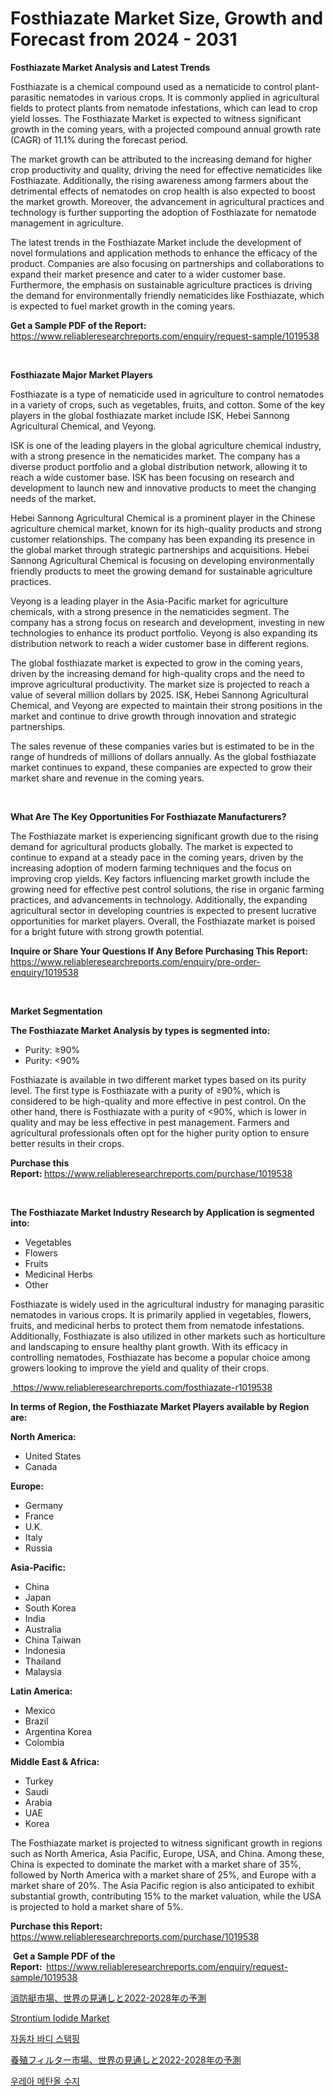 <p><h1>Fosthiazate Market Size, Growth and Forecast from 2024 - 2031</h1></p><p><strong>Fosthiazate Market Analysis and Latest Trends</strong></p>
<p><p>Fosthiazate is a chemical compound used as a nematicide to control plant-parasitic nematodes in various crops. It is commonly applied in agricultural fields to protect plants from nematode infestations, which can lead to crop yield losses. The Fosthiazate Market is expected to witness significant growth in the coming years, with a projected compound annual growth rate (CAGR) of 11.1% during the forecast period.</p><p>The market growth can be attributed to the increasing demand for higher crop productivity and quality, driving the need for effective nematicides like Fosthiazate. Additionally, the rising awareness among farmers about the detrimental effects of nematodes on crop health is also expected to boost the market growth. Moreover, the advancement in agricultural practices and technology is further supporting the adoption of Fosthiazate for nematode management in agriculture.</p><p>The latest trends in the Fosthiazate Market include the development of novel formulations and application methods to enhance the efficacy of the product. Companies are also focusing on partnerships and collaborations to expand their market presence and cater to a wider customer base. Furthermore, the emphasis on sustainable agriculture practices is driving the demand for environmentally friendly nematicides like Fosthiazate, which is expected to fuel market growth in the coming years.</p></p>
<p><strong>Get a Sample PDF of the Report:&nbsp;</strong> <a href="https://www.reliableresearchreports.com/enquiry/request-sample/1019538">https://www.reliableresearchreports.com/enquiry/request-sample/1019538</a></p>
<p>&nbsp;</p>
<p><strong>Fosthiazate Major Market Players</strong></p>
<p><p>Fosthiazate is a type of nematicide used in agriculture to control nematodes in a variety of crops, such as vegetables, fruits, and cotton. Some of the key players in the global fosthiazate market include ISK, Hebei Sannong Agricultural Chemical, and Veyong.</p><p>ISK is one of the leading players in the global agriculture chemical industry, with a strong presence in the nematicides market. The company has a diverse product portfolio and a global distribution network, allowing it to reach a wide customer base. ISK has been focusing on research and development to launch new and innovative products to meet the changing needs of the market.</p><p>Hebei Sannong Agricultural Chemical is a prominent player in the Chinese agriculture chemical market, known for its high-quality products and strong customer relationships. The company has been expanding its presence in the global market through strategic partnerships and acquisitions. Hebei Sannong Agricultural Chemical is focusing on developing environmentally friendly products to meet the growing demand for sustainable agriculture practices.</p><p>Veyong is a leading player in the Asia-Pacific market for agriculture chemicals, with a strong presence in the nematicides segment. The company has a strong focus on research and development, investing in new technologies to enhance its product portfolio. Veyong is also expanding its distribution network to reach a wider customer base in different regions.</p><p>The global fosthiazate market is expected to grow in the coming years, driven by the increasing demand for high-quality crops and the need to improve agricultural productivity. The market size is projected to reach a value of several million dollars by 2025. ISK, Hebei Sannong Agricultural Chemical, and Veyong are expected to maintain their strong positions in the market and continue to drive growth through innovation and strategic partnerships.</p><p>The sales revenue of these companies varies but is estimated to be in the range of hundreds of millions of dollars annually. As the global fosthiazate market continues to expand, these companies are expected to grow their market share and revenue in the coming years.</p></p>
<p>&nbsp;</p>
<p><strong>What Are The Key Opportunities For Fosthiazate Manufacturers?</strong></p>
<p><p>The Fosthiazate market is experiencing significant growth due to the rising demand for agricultural products globally. The market is expected to continue to expand at a steady pace in the coming years, driven by the increasing adoption of modern farming techniques and the focus on improving crop yields. Key factors influencing market growth include the growing need for effective pest control solutions, the rise in organic farming practices, and advancements in technology. Additionally, the expanding agricultural sector in developing countries is expected to present lucrative opportunities for market players. Overall, the Fosthiazate market is poised for a bright future with strong growth potential.</p></p>
<p><strong>Inquire or Share Your Questions If Any Before Purchasing This Report:</strong> <a href="https://www.reliableresearchreports.com/enquiry/pre-order-enquiry/1019538">https://www.reliableresearchreports.com/enquiry/pre-order-enquiry/1019538</a></p>
<p>&nbsp;</p>
<p><strong>Market Segmentation</strong></p>
<p><strong>The Fosthiazate Market Analysis by types is segmented into:</strong></p>
<p><ul><li>Purity: ≥90%</li><li>Purity: <90%</li></ul></p>
<p><p>Fosthiazate is available in two different market types based on its purity level. The first type is Fosthiazate with a purity of ≥90%, which is considered to be high-quality and more effective in pest control. On the other hand, there is Fosthiazate with a purity of <90%, which is lower in quality and may be less effective in pest management. Farmers and agricultural professionals often opt for the higher purity option to ensure better results in their crops.</p></p>
<p><strong>Purchase this Report:&nbsp;</strong><a href="https://www.reliableresearchreports.com/purchase/1019538">https://www.reliableresearchreports.com/purchase/1019538</a></p>
<p>&nbsp;</p>
<p><strong>The Fosthiazate Market Industry Research by Application is segmented into:</strong></p>
<p><ul><li>Vegetables</li><li>Flowers</li><li>Fruits</li><li>Medicinal Herbs</li><li>Other</li></ul></p>
<p><p>Fosthiazate is widely used in the agricultural industry for managing parasitic nematodes in various crops. It is primarily applied in vegetables, flowers, fruits, and medicinal herbs to protect them from nematode infestations. Additionally, Fosthiazate is also utilized in other markets such as horticulture and landscaping to ensure healthy plant growth. With its efficacy in controlling nematodes, Fosthiazate has become a popular choice among growers looking to improve the yield and quality of their crops.</p></p>
<p><a href="https://www.reliableresearchreports.com/fosthiazate-r1019538">&nbsp;https://www.reliableresearchreports.com/fosthiazate-r1019538</a></p>
<p><strong>In terms of Region, the Fosthiazate Market Players available by Region are:</strong></p>
<p>
    <p> <strong> North America: </strong>
        <ul>
            <li>United States</li>
            <li>Canada</li>
        </ul>
        </p> 
    <p> <strong> Europe: </strong>
        <ul>
            <li>Germany</li>
            <li>France</li>
            <li>U.K.</li>
            <li>Italy</li>
            <li>Russia</li>
        </ul>
        </p> 
    <p> <strong> Asia-Pacific: </strong>
        <ul>
            <li>China</li>
            <li>Japan</li>
            <li>South Korea</li>
            <li>India</li>
            <li>Australia</li>
            <li>China Taiwan</li>
            <li>Indonesia</li>
            <li>Thailand</li>
            <li>Malaysia</li>
        </ul>
        </p> 
    <p> <strong> Latin America: </strong>
        <ul>
            <li>Mexico</li>
            <li>Brazil</li>
            <li>Argentina Korea</li>
            <li>Colombia</li>
        </ul>
        </p> 
    <p> <strong> Middle East & Africa: </strong>
        <ul>
            <li>Turkey</li>
            <li>Saudi</li>
            <li>Arabia</li>
            <li>UAE</li>
            <li>Korea</li>
        </ul>
    </p>
    </p>
<p><p>The Fosthiazate market is projected to witness significant growth in regions such as North America, Asia Pacific, Europe, USA, and China. Among these, China is expected to dominate the market with a market share of 35%, followed by North America with a market share of 25%, and Europe with a market share of 20%. The Asia Pacific region is also anticipated to exhibit substantial growth, contributing 15% to the market valuation, while the USA is projected to hold a market share of 5%.</p></p>
<p><strong>Purchase this Report: </strong><a href="https://www.reliableresearchreports.com/purchase/1019538">https://www.reliableresearchreports.com/purchase/1019538</a></p>
<p>&nbsp;<strong>Get a Sample PDF of the Report:&nbsp;&nbsp;</strong><a href="https://www.reliableresearchreports.com/enquiry/request-sample/1019538">https://www.reliableresearchreports.com/enquiry/request-sample/1019538</a></p>
<p><strong></strong></p>
<p><p><a href="https://medium.com/@hraymond91428/%E7%81%AB%E7%81%BD%E8%89%87%E5%B8%82%E5%A0%B4-%E3%82%B0%E3%83%AD%E3%83%BC%E3%83%90%E3%83%AB%E5%B1%95%E6%9C%9B%E3%81%A8%E4%BA%88%E6%B8%AC2022%E5%B9%B4%E3%81%8B%E3%82%892028%E5%B9%B4%E5%B8%82%E5%A0%B4%E8%A6%8F%E6%A8%A1-%E3%82%B7%E3%82%A7%E3%82%A2-%E3%83%88%E3%83%AC%E3%83%B3%E3%83%89%E5%88%86%E6%9E%90%E3%83%AC%E3%83%9D%E3%83%BC%E3%83%88-d23eb0864b7d">消防艇市場、世界の見通しと2022-2028年の予測</a></p><p><a href="https://github.com/JameTravis/Market-Research-Report-List-5/blob/main/strontium-iodide-market.md">Strontium Iodide Market</a></p><p><a href="https://medium.com/@ellenwill00/%EC%9E%90%EB%8F%99%EC%B0%A8-%EB%B0%94%EB%94%94-%EC%8A%A4%ED%83%AC%ED%95%91-%EC%8B%9C%EC%9E%A5-%EC%A0%90%EC%9C%A0%EC%9C%A8-%EB%B0%8F-%EC%8B%9C%EC%9E%A5-%EB%B6%84%EC%84%9D-%EC%84%B1%EC%9E%A5-%EC%B6%94%EC%9D%B4-%EB%B0%8F-2024%EB%85%84%EB%B6%80%ED%84%B0-2031%EB%85%84%EA%B9%8C%EC%A7%80-%EA%B8%B0%EA%B0%84%EC%9D%98-%EC%98%88%EC%B8%A1-d7c2538ae022">자동차 바디 스탬핑</a></p><p><a href="https://medium.com/@hraymond91428/%E6%B0%B4%E7%94%A3%E6%A5%AD%E3%81%AE%E3%83%95%E3%82%A3%E3%83%AB%E3%82%BF%E3%83%BC%E5%B8%82%E5%A0%B4-2022%E5%B9%B4%E3%81%8B%E3%82%892028%E5%B9%B4%E3%81%AE%E5%B8%82%E5%A0%B4%E3%81%AE%E5%B1%95%E6%9C%9B%E3%81%A8%E4%BA%88%E6%B8%AC-2024%E5%B9%B4%E3%81%8B%E3%82%892031%E5%B9%B4%E3%81%BE%E3%81%A7%E3%81%AE%E5%B8%82%E5%A0%B4%E3%81%AE%E6%96%B0%E8%88%88%E3%83%88%E3%83%AC%E3%83%B3%E3%83%89%E3%81%A8%E5%B0%86%E6%9D%A5%E3%81%AE%E5%B1%95%E6%9C%9B-288d1f571a06">養殖フィルター市場、世界の見通しと2022-2028年の予測</a></p><p><a href="https://medium.com/@ellenwill00/%EC%9A%94%EC%86%8C-%EB%A9%94%ED%83%84%EC%95%8C-%EC%88%98%EC%A7%80-%EC%8B%9C%EC%9E%A5-%EA%B7%9C%EB%AA%A8-%EB%B0%8F-%EC%A0%90%EC%9C%A0%EC%9C%A8-%EB%B6%84%EC%84%9D-%EC%84%B1%EC%9E%A5-%EA%B2%BD%ED%96%A5-%EB%B0%8F-2024-2031%EB%85%84-%EC%98%88%EC%B8%A1-97cdbcf1d2b5">우레아 메탄올 수지</a></p></p>